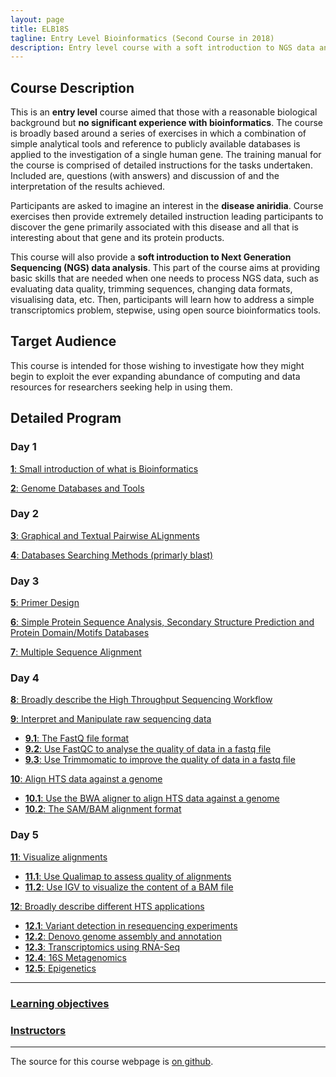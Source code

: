 ```yaml
---
layout: page
title: ELB18S
tagline: Entry Level Bioinformatics (Second Course in 2018)
description: Entry level course with a soft introduction to NGS data analysis 
---
```


## Course Description
This is an **entry level** course aimed that those with a reasonable biological background but **no significant experience with bioinformatics**. The course is broadly based around a series of exercises in which a combination of simple analytical tools and reference to publicly available databases is applied to the investigation of a single human gene. The training manual for the course is comprised of detailed instructions for the tasks undertaken. Included are, questions (with answers) and discussion of and the interpretation of the results achieved.

Participants are asked to imagine an interest in the **disease aniridia**. Course exercises then provide extremely detailed instruction leading participants to discover the gene primarily associated with this disease and all that is interesting about that gene and its protein products.

This course will also provide a **soft introduction to Next Generation Sequencing (NGS) data analysis**. This part of the course aims at providing basic skills that are needed when one needs to process NGS data, such as evaluating data quality, trimming sequences, changing data formats, visualising data, etc. Then, participants will learn how to address a simple transcriptomics problem, stepwise, using open source bioinformatics tools.

## Target Audience
This course is intended for those wishing to investigate how they might begin to exploit the ever expanding abundance of computing and data resources for researchers seeking help in using them. 

## Detailed Program

### Day 1
[**1**: Small introduction of what is Bioinformatics](assets/000-Bioinformatics_Definition.pdf)

[**2**: Genome Databases and Tools](assets/01-Databases_Practical.pdf)

### Day 2
[**3**: Graphical and Textual Pairwise ALignments](assets/02-Pairwise_Alignment_Practical.pdf)

[**4**: Databases Searching Methods (primarly blast)](assets/03-Database_Searching_Practical.pdf)

### Day 3
[**5**: Primer Design](assets/04-Primer_Design_Practical.pdf)

[**6**: Simple Protein Sequence Analysis, Secondary Structure Prediction and Protein Domain/Motifs Databases](assets/05-Structure_Prediction_Practical.pdf)

[**7**: Multiple Sequence Alignment](assets/06-Multiple_Sequence_Alignment_Practical.pdf)

### Day 4
[**8**: Broadly describe the High Throughput Sequencing Workflow](pages/L08.html)

[**9**: Interpret and Manipulate raw sequencing data](pages/L09.html)
  + [**9.1**: The FastQ file format](pages/LO9,1.html)
  + [**9.2**: Use FastQC to analyse the quality of data in a fastq file](pages/L09.html/#LO9.2)
  + [**9.3**: Use Trimmomatic to improve the quality of data in a fastq file](pages/L09.html/#LO9.3)

[**10**: Align HTS data against a genome](pages/L10.html)
  + [**10.1**: Use the BWA aligner to align HTS data against a genome](pages/L10.html/#L10.1)
  + [**10.2**: The SAM/BAM alignment format](pages/L10.html/#L10.2)

### Day 5
[**11**: Visualize alignments](pages/L11.html)
  + [**11.1**: Use Qualimap to assess quality of alignments](pages/L11.html/#L11.1)
  + [**11.2**: Use IGV to visualize the content of a BAM file](pages/L11.html/#L11.2)

[**12**: Broadly describe different HTS applications](pages/L12.html)
  + [**12.1**: Variant detection in resequencing experiments](pages/L12.html/#L12.1)
  + [**12.2**: Denovo genome assembly and annotation](pages/L12.html/#L12.2)
  + [**12.3**: Transcriptomics using RNA-Seq](pages/L12.html/#L12.3)
  + [**12.4**: 16S Metagenomics](pages/L12.html/#L12.4)
  + [**12.5**: Epigenetics](pages/L12.html/#L12.5)

---

### [Learning objectives](pages/learning_objectives.html)


### [Instructors](pages/instructors.html)
---

The source for this course webpage is [on github](https://github.com/GTPB/Web_course_template).
